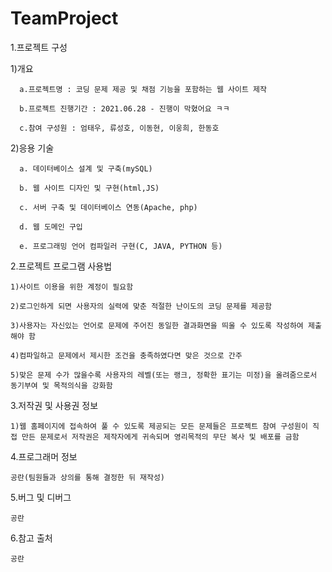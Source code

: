 # TeamProject
1.프로젝트 구성

  1)개요
  
      a.프로젝트명 : 코딩 문제 제공 및 채점 기능을 포함하는 웹 사이트 제작
      
      b.프로젝트 진행기간 : 2021.06.28 - 진행이 막혔어요 ㅋㅋ
      
      c.참여 구성원 : 엄태우, 류성호, 이동현, 이웅희, 한동호
      
      
  2)응용 기술
  
      a. 데이터베이스 설계 및 구축(mySQL)
      
      b. 웹 사이트 디자인 및 구현(html,JS)
      
      c. 서버 구축 및 데이터베이스 연동(Apache, php)
      
      d. 웹 도메인 구입
      
      e. 프로그래밍 언어 컴파일러 구현(C, JAVA, PYTHON 등)
      
     
2.프로젝트 프로그램 사용법

    1)사이트 이용을 위한 계정이 필요함
    
    2)로그인하게 되면 사용자의 실력에 맞춘 적절한 난이도의 코딩 문제를 제공함
    
    3)사용자는 자신있는 언어로 문제에 주어진 동일한 결과화면을 띄울 수 있도록 작성하여 제출해야 함
    
    4)컴파일하고 문제에서 제시한 조건을 충족하였다면 맞은 것으로 간주
    
    5)맞은 문제 수가 많을수록 사용자의 레벨(또는 랭크, 정확한 표기는 미정)을 올려줌으로서 동기부여 및 목적의식을 강화함
    
    
3.저작권 및 사용권 정보

    1)웹 홈페이지에 접속하여 풀 수 있도록 제공되는 모든 문제들은 프로젝트 참여 구성원이 직접 만든 문제로서 저작권은 제작자에게 귀속되며 영리목적의 무단 복사 및 배포를 금함


4.프로그래머 정보

    공란(팀원들과 상의를 통해 결정한 뒤 재작성)
    
    
5.버그 및 디버그

    공란
    
6.참고 출처

    공란
